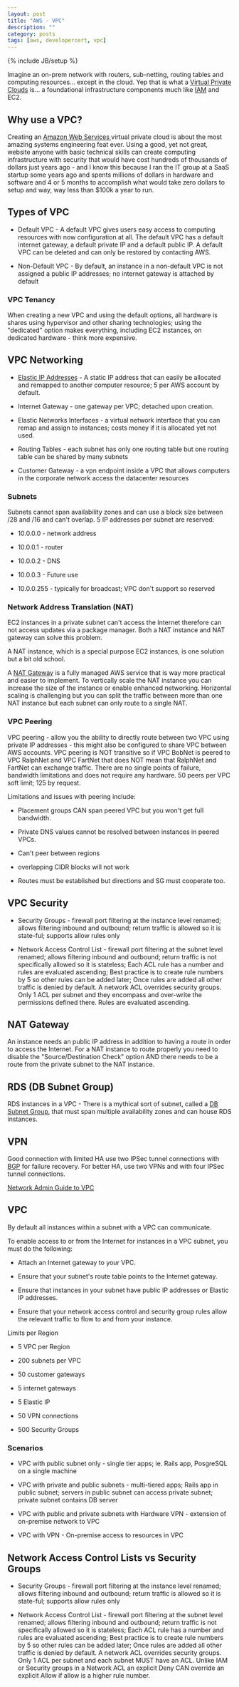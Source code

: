 ```yaml
---
layout: post
title: "AWS - VPC"
description: ""
category: posts
tags: [aws, developercert, vpc]
---
```

{% include JB/setup %}


Imagine an on-prem network with routers, sub-netting, routing tables and computing resources... except in the cloud. Yep that is what a [Virtual Private Clouds](https://aws.amazon.com/vpc/) is... a foundational infrastructure components much like [IAM](https://aws.amazon.com/iam/) and EC2.

## Why use a VPC?

Creating an [Amazon Web Services ](https://aws.amazon.com/) virtual private cloud is about the most amazing systems engineering feat ever. Using a good, yet not great, website anyone with basic technical skills can create computing infrastructure with security that would have cost hundreds of thousands of dollars just years ago - and I know this because I ran the IT group at a SaaS startup some years ago and spents millions of dollars in hardware and software and 4 or 5 months to accomplish what would take zero dollars to setup and way, way less than $100k a year to run.

## Types of VPC

* Default VPC - A default VPC gives users easy access to computing resources with now configuration at all. The default VPC has a default internet gateway, a default private IP and a default public IP. A default VPC can be deleted and can only be restored by contacting AWS.

* Non-Default VPC - By default, an instance in a non-default VPC is not assigned a public IP addresses; no internet gateway is attached by default

### VPC Tenancy

When creating a new VPC and using the default options, all hardware is shares using hypervisor and other sharing technologies; using the "dedicated" option makes everything, including EC2 instances, on dedicated hardware - think more expensive.

## VPC Networking

* [Elastic IP Addresses](http://docs.aws.amazon.com/AWSEC2/latest/UserGuide/elastic-ip-addresses-eip.html) - A static IP address that can easily be allocated and remapped to another computer resource; 5 per AWS account by default.


* Internet Gateway - one gateway per VPC; detached upon creation.

* Elastic Networks Interfaces - a virtual network interface that you can remap and assign to instances; costs money if it is allocated yet not used.

* Routing Tables - each subnet has only one routing table but one routing table can be shared by many subnets

* Customer Gateway - a vpn endpoint inside a VPC that allows computers in the corporate network access the datacenter resources 

### Subnets

Subnets cannot span availability zones and can use a block size between /28 and /16 and can't overlap. 5 IP addresses per subnet are reserved:

- 10.0.0.0 - network address 

- 10.0.0.1 - router

- 10.0.0.2 - DNS

- 10.0.0.3 - Future use

- 10.0.0.255 - typically for broadcast; VPC don't support so reserved

### Network Address Translation (NAT) 

EC2 instances in a private subnet can't access the Internet therefore can not access updates via a package manager. Both a NAT instance and NAT gateway can solve this problem. 

A NAT instance, which is a special purpose EC2 instances, is one solution but a bit old school. 

A [NAT Gateway](http://docs.aws.amazon.com/AmazonVPC/latest/UserGuide/vpc-nat-gateway.html) is a fully managed AWS service that is way more practical and easier to implement. To vertically scale the NAT instance you can increase the size of the instance or enable enhanced networking. Horizontal scaling is challenging but you can split the traffic between more than one NAT instance but each subnet can only route to a single NAT.

### VPC Peering

VPC peering - allow you the ability to directly route between two VPC using private IP addresses - this might also be configured to share VPC between AWS accounts. VPC peering is NOT transitive so if VPC BobNet is peered to VPC RalphNet and VPC FartNet that does NOT mean that RalphNet and FartNet can exchange traffic. There are no single points of failure, bandwidth limitations and does not require any hardware. 50 peers per VPC soft limit; 125 by request. 

Limitations and issues with peering include: 

- Placement groups CAN span peered VPC but you won't get full bandwidth.

- Private DNS values cannot be resolved between instances in peered VPCs.

- Can't peer between regions

- overlapping CIDR blocks will not work

- Routes must be established but directions and SG must cooperate too.

## VPC Security

* Security Groups - firewall port filtering at the instance level renamed; allows filtering inbound and outbound; return traffic is allowed so it is state-ful; supports allow rules only

* Network Access Control List - firewall port filtering at the subnet level renamed; allows filtering inbound and outbound; return traffic is not specifically allowed so it is stateless; Each ACL rule has a number and rules are evaluated ascending; Best practice is to create rule numbers by 5 so other rules can be added later; Once rules are added all other traffic is denied by default. A network ACL overrides security groups. Only 1 ACL per subnet and they encompass and over-write the permissions defined there. Rules are evaluated ascending.

## NAT Gateway

An instance needs an public IP address in addition to having a route in order to access the Internet. For a NAT instance to route properly you need to disable the "Source/Destination Check" option AND there needs to be a route from the private subnet to the NAT instance.

## RDS (DB Subnet Group)

RDS instances in a VPC - There is a mythical sort of subnet, called a [DB Subnet Group](http://docs.aws.amazon.com/AmazonRDS/latest/UserGuide/USER_VPC.WorkingWithRDSInstanceinaVPC.html), that must span multiple availability zones and can house RDS instances.  

## VPN

Good connection with limited HA use two IPSec tunnel connections with [BGP](https://en.wikipedia.org/wiki/Border_Gateway_Protocol#Requirements_of_a_router_for_use_of_BGP_for_Internet_and_backbone-of-backbones_purposes) for failure recovery. For better HA, use two VPNs and with four IPSec tunnel connections.

[Network Admin Guide to VPC](http://docs.aws.amazon.com/AmazonVPC/latest/NetworkAdminGuide/Introduction.html)

## VPC

By default all instances within a subnet with a VPC can communicate.

To enable access to or from the Internet for instances in a VPC subnet, you must do the following:

*  Attach an Internet gateway to your VPC.

* Ensure that your subnet's route table points to the Internet gateway.

* Ensure that instances in your subnet have public IP addresses or Elastic IP addresses.

* Ensure that your network access control and security group rules allow the relevant traffic to flow to and from your instance.

Limits per Region

- 5 VPC per Region 

- 200 subnets per VPC

- 50 customer gateways

- 5 internet gateways

- 5 Elastic IP 

- 50 VPN connections

- 500 Security Groups

### Scenarios

* VPC with public subnet only - single tier apps; ie. Rails app, PosgreSQL on a single machine

* VPC with private and public subnets - multi-tiered apps; Rails app in public subnet; servers in public subnet can access private subnet; private subnet contains DB server

* VPC with public and private subnets with Hardware VPN - extension of on-premise network to VPC

* VPC with VPN - On-premise access to resources in VPC

## Network Access Control Lists vs Security Groups

* Security Groups - firewall port filtering at the instance level renamed; allows filtering inbound and outbound; return traffic is allowed so it is state-ful; supports allow rules only

* Network Access Control List - firewall port filtering at the subnet level renamed; allows filtering inbound and outbound; return traffic is not specifically allowed so it is stateless; Each ACL rule has a number and rules are evaluated ascending; Best practice is to create rule numbers by 5 so other rules can be added later; Once rules are added all other traffic is denied by default. A network ACL overrides security groups. Only 1 ACL per subnet and each subnet MUST have an ACL. Unlike IAM or Security groups in a Network ACL an explicit Deny CAN override an explicit Allow if allow is a higher rule number.

